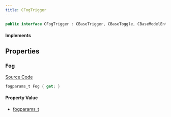 ```yaml
---
title: CFogTrigger
---
```


```csharp
public interface CFogTrigger : CBaseTrigger, CBaseToggle, CBaseModelEntity, CBaseEntity, CEntityInstance, ISchemaClass<CEntityInstance>, ISchemaClass<CBaseEntity>, ISchemaClass<CBaseModelEntity>, ISchemaClass<CBaseToggle>, ISchemaClass<CBaseTrigger>, ISchemaClass<CFogTrigger>, ISchemaField, ISchemaClass, INativeHandle
```

#### Implements

## Properties

### Fog

[Source Code](https://github.com/swiftly-solution/swiftlys2/blob/beta/managed/src/SwiftlyS2.Generated/Schemas/Interfaces/CFogTrigger.cs#L16)

```csharp
fogparams_t Fog { get; }
```

#### Property Value

- [fogparams_t](/docs/api/shared/schemadefinitions/fogparams_t)

